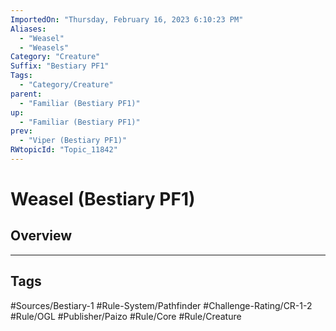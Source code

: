 ```yaml
---
ImportedOn: "Thursday, February 16, 2023 6:10:23 PM"
Aliases:
  - "Weasel"
  - "Weasels"
Category: "Creature"
Suffix: "Bestiary PF1"
Tags:
  - "Category/Creature"
parent:
  - "Familiar (Bestiary PF1)"
up:
  - "Familiar (Bestiary PF1)"
prev:
  - "Viper (Bestiary PF1)"
RWtopicId: "Topic_11842"
---
```

# Weasel (Bestiary PF1)
## Overview

---
## Tags
#Sources/Bestiary-1 #Rule-System/Pathfinder #Challenge-Rating/CR-1-2 #Rule/OGL #Publisher/Paizo #Rule/Core #Rule/Creature

